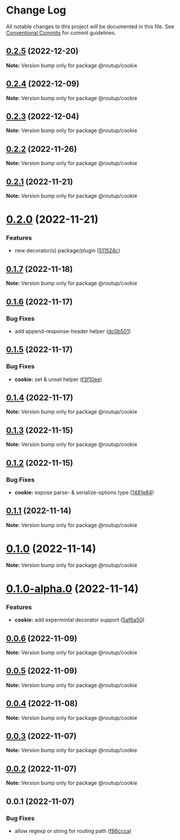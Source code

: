 # Change Log

All notable changes to this project will be documented in this file.
See [Conventional Commits](https://conventionalcommits.org) for commit guidelines.

## [0.2.5](https://github.com/Tada5hi/routup/compare/@routup/cookie@0.2.4...@routup/cookie@0.2.5) (2022-12-20)

**Note:** Version bump only for package @routup/cookie





## [0.2.4](https://github.com/Tada5hi/routup/compare/@routup/cookie@0.2.3...@routup/cookie@0.2.4) (2022-12-09)

**Note:** Version bump only for package @routup/cookie





## [0.2.3](https://github.com/Tada5hi/routup/compare/@routup/cookie@0.2.2...@routup/cookie@0.2.3) (2022-12-04)

**Note:** Version bump only for package @routup/cookie





## [0.2.2](https://github.com/Tada5hi/routup/compare/@routup/cookie@0.2.1...@routup/cookie@0.2.2) (2022-11-26)

**Note:** Version bump only for package @routup/cookie





## [0.2.1](https://github.com/Tada5hi/routup/compare/@routup/cookie@0.2.0...@routup/cookie@0.2.1) (2022-11-21)

**Note:** Version bump only for package @routup/cookie





# [0.2.0](https://github.com/Tada5hi/routup/compare/@routup/cookie@0.1.7...@routup/cookie@0.2.0) (2022-11-21)


### Features

* new decorator(s) package/plugin ([511524c](https://github.com/Tada5hi/routup/commit/511524c854f5cdb7222b4cdea2a252a57c2007d1))





## [0.1.7](https://github.com/Tada5hi/routup/compare/@routup/cookie@0.1.6...@routup/cookie@0.1.7) (2022-11-18)

**Note:** Version bump only for package @routup/cookie





## [0.1.6](https://github.com/Tada5hi/routup/compare/@routup/cookie@0.1.5...@routup/cookie@0.1.6) (2022-11-17)


### Bug Fixes

* add append-response-header helper ([dc0b501](https://github.com/Tada5hi/routup/commit/dc0b5016271d2e93f26ae644847b15795bc2cd00))





## [0.1.5](https://github.com/Tada5hi/routup/compare/@routup/cookie@0.1.4...@routup/cookie@0.1.5) (2022-11-17)


### Bug Fixes

* **cookie:** set & unset helper ([f3f10ee](https://github.com/Tada5hi/routup/commit/f3f10ee43eb5b6ebd103b8f01cfff697774ec217))





## [0.1.4](https://github.com/Tada5hi/routup/compare/@routup/cookie@0.1.3...@routup/cookie@0.1.4) (2022-11-17)

**Note:** Version bump only for package @routup/cookie





## [0.1.3](https://github.com/Tada5hi/routup/compare/@routup/cookie@0.1.2...@routup/cookie@0.1.3) (2022-11-15)

**Note:** Version bump only for package @routup/cookie





## [0.1.2](https://github.com/Tada5hi/routup/compare/@routup/cookie@0.1.1...@routup/cookie@0.1.2) (2022-11-15)


### Bug Fixes

* **cookie:** expose parse- & serialize-options type ([1481e84](https://github.com/Tada5hi/routup/commit/1481e84f3ffea52a74884fc7b2a25c5ea181ff1f))





## [0.1.1](https://github.com/Tada5hi/routup/compare/@routup/cookie@0.1.0...@routup/cookie@0.1.1) (2022-11-14)

**Note:** Version bump only for package @routup/cookie





# [0.1.0](https://github.com/Tada5hi/routup/compare/@routup/cookie@0.1.0-alpha.0...@routup/cookie@0.1.0) (2022-11-14)

**Note:** Version bump only for package @routup/cookie





# [0.1.0-alpha.0](https://github.com/Tada5hi/routup/compare/@routup/cookie@0.0.6...@routup/cookie@0.1.0-alpha.0) (2022-11-14)


### Features

* **cookie:** add expermintal decorator support ([5af6a50](https://github.com/Tada5hi/routup/commit/5af6a5015cd743dff5cabe3f10f7fdcfe1dd4a58))





## [0.0.6](https://github.com/Tada5hi/routup/compare/@routup/cookie@0.0.5...@routup/cookie@0.0.6) (2022-11-09)

**Note:** Version bump only for package @routup/cookie





## [0.0.5](https://github.com/Tada5hi/routup/compare/@routup/cookie@0.0.4...@routup/cookie@0.0.5) (2022-11-09)

**Note:** Version bump only for package @routup/cookie





## [0.0.4](https://github.com/Tada5hi/routup/compare/@routup/cookie@0.0.3...@routup/cookie@0.0.4) (2022-11-08)

**Note:** Version bump only for package @routup/cookie





## [0.0.3](https://github.com/Tada5hi/routup/compare/@routup/cookie@0.0.2...@routup/cookie@0.0.3) (2022-11-07)

**Note:** Version bump only for package @routup/cookie





## [0.0.2](https://github.com/Tada5hi/routup/compare/@routup/cookie@0.0.1...@routup/cookie@0.0.2) (2022-11-07)

**Note:** Version bump only for package @routup/cookie





## 0.0.1 (2022-11-07)


### Bug Fixes

* allow regexp or string for routing path ([f86ccca](https://github.com/Tada5hi/routup/commit/f86ccca6918a4924e0682137b505eb6c36b2bce6))
